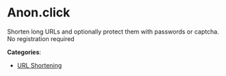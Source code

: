 # Anon.click

Shorten long URLs and optionally protect them with passwords or captcha.  No registration required

**Categories**:

- [URL Shortening](https://github/apis-list/apis-list#url-shortening)



